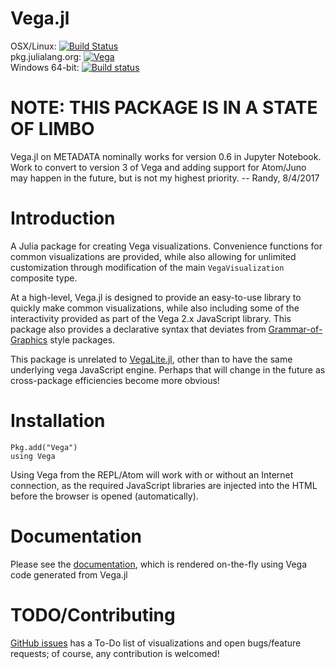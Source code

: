 Vega.jl
=======
OSX/Linux: [![Build Status](https://travis-ci.org/johnmyleswhite/Vega.jl.svg?branch=master)](https://travis-ci.org/johnmyleswhite/Vega.jl) </br>
pkg.julialang.org: [![Vega](http://pkg.julialang.org/badges/Vega_0.5.svg)](http://pkg.julialang.org/?pkg=Vega&ver=0.5) </br>
Windows 64-bit: [![Build status](https://ci.appveyor.com/api/projects/status/5rdwxsajxo5ybbfn?svg=true)](https://ci.appveyor.com/project/randyzwitch/vega-jl)

# NOTE: THIS PACKAGE IS IN A STATE OF LIMBO

Vega.jl on METADATA nominally works for version 0.6 in Jupyter Notebook. Work to convert to version 3 of Vega and adding support for Atom/Juno may happen in the future, but is not my highest priority. -- Randy, 8/4/2017

# Introduction

A Julia package for creating Vega visualizations. Convenience functions for common visualizations are provided, while also allowing for unlimited customization through modification of the main `VegaVisualization` composite type.

At a high-level, Vega.jl is designed to provide an easy-to-use library to quickly make common visualizations, while also including some of the interactivity provided as part of the Vega 2.x JavaScript library. This package also provides a declarative syntax that deviates from [Grammar-of-Graphics](https://www.cs.uic.edu/~wilkinson/TheGrammarOfGraphics/GOG.html) style packages.

This package is unrelated to [VegaLite.jl](https://github.com/fredo-dedup/VegaLite.jl), other than to have the same underlying vega JavaScript engine. Perhaps that will change in the future as cross-package efficiencies become more obvious!

# Installation

	Pkg.add("Vega")
	using Vega

Using Vega from the REPL/Atom will work with or without an Internet connection, as the required JavaScript libraries are injected into the HTML before the browser is opened (automatically).

# Documentation

Please see the [documentation](http://johnmyleswhite.github.io/Vega.jl/), which is rendered on-the-fly using Vega code generated from Vega.jl

# TODO/Contributing

[GitHub issues](https://github.com/johnmyleswhite/Vega.jl/issues) has a To-Do list of visualizations and open bugs/feature requests; of course, any contribution is welcomed!
